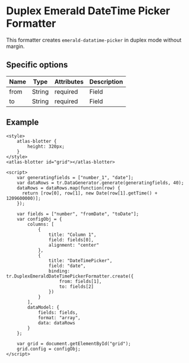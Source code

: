 # Duplex Emerald DateTime Picker Formatter

This formatter creates `emerald-datatime-picker` in duplex mode without margin.

## Specific options

| Name   | Type   | Attributes | Description    |
| ------ | ------ | ---------- | -------------- |
| from   | String | required   | Field          |
| to     | String | required   | Field          |

## Example

```live(formatters)
<style>
	atlas-blotter {
		height: 320px;
	}
</style>
<atlas-blotter id="grid"></atlas-blotter>

<script>
	var generatingfields = ["number_1", "date"];
	var dataRows = tr.DataGenerator.generate(generatingfields, 40);
	dataRows = dataRows.map(function(row) {
	  return [row[0], row[1], new Date(row[1].getTime() + 1209600000)];
	});

	var fields = ["number", "fromDate", "toDate"];
	var configObj = {
		columns: [
			{
				title: "Column 1",
				field: fields[0],
				alignment: "center"
			},
			{
				title: "DateTimePicker",
				field: "date",
				binding: tr.DuplexEmeraldDateTimePickerFormatter.create({
					from: fields[1],
					to: fields[2]
				})
			}
		],
		dataModel: {
			fields: fields,
			format: "array",
			data: dataRows
		}
	};

	var grid = document.getElementById("grid");
	grid.config = configObj;
</script>
```
